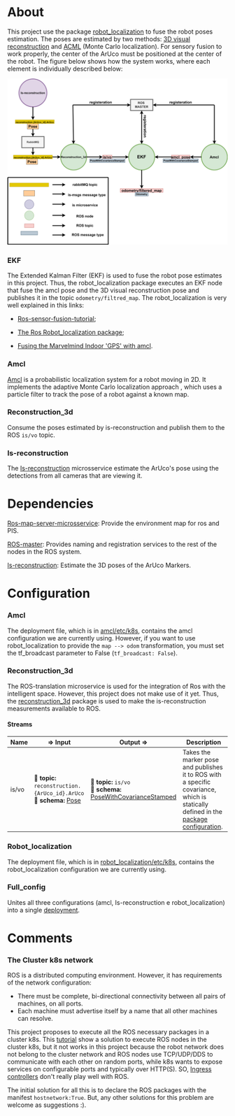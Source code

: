 # About

This project use the package [robot_localization](http://wiki.ros.org/robot_localization) to fuse the robot poses estimation. The poses are estimated by two methods: [3D visual reconstruction](https://github.com/matheusdutra0207/is-reconstruction) and [ACML](http://wiki.ros.org/amcl) (Monte Carlo localization). For sensory fusion to work properly, the center of the ArUco must be positioned at the center of the robot. The figure below shows how the system works, where each element is individually described below:


<p align="center">
  <img src="https://github.com/matheusdutra0207/sensorFusionRos/blob/main/etc/images/sensor_fusion_ekf.png" width="750" title="sensor fusion">
</p>

### EKF

The Extended Kalman Filter (EKF) is used to fuse the robot pose estimates in this project. Thus, the robot_localization package executes an EKF node that fuse the amcl pose and the 3D visual reconstruction pose and publishes it in the topic `odometry/filtred_map`. The robot_localization is very well explained in this links:

- [Ros-sensor-fusion-tutorial](https://github.com/methylDragon/ros-sensor-fusion-tutorial/blob/master/01%20-%20ROS%20and%20Sensor%20Fusion%20Tutorial.md);

- [The Ros Robot_localization package](https://kapernikov.com/the-ros-robot_localization-package/);

- [Fusing the Marvelmind Indoor 'GPS' with amcl](https://github.com/methylDragon/ros-sensor-fusion-tutorial/blob/master/02%20-%20Global%20Pose%20Estimate%20Fusion%20(Example%20Implementation).md).

### Amcl

[Amcl](http://wiki.ros.org/amcl) is a probabilistic localization system for a robot moving in 2D. It implements the adaptive  Monte Carlo localization approach , which uses a particle filter to track the pose of a robot against a known map.

### Reconstruction_3d 

Consume the poses estimated by is-reconstruction and publish them to the ROS `is/vo` topic.


### Is-reconstruction

The [Is-reconstruction](https://github.com/matheusdutra0207/is-reconstruction) microsservice estimate the ArUco's pose using the detections from all cameras that are viewing it.

# Dependencies

[Ros-map-server-microsservice](https://github.com/vinihernech/ros-map-server-microsservice): Provide the environment map for ros and PIS.

[ROS-master](http://wiki.ros.org/Master): Provides naming and registration services to the rest of the nodes in the ROS system.

[Is-reconstruction](https://github.com/matheusdutra0207/is-reconstruction): Estimate the 3D poses of the ArUco Markers.

# Configuration

### Amcl 

The deployment file, which is in [amcl/etc/k8s](https://github.com/matheusdutra0207/sensorFusionRos/blob/main/amcl/etc/k8s/deployment.yaml), contains the amcl configuration we are currently using. However, if you want to use robot_localization to provide the `map --> odom` transformation, you must set the tf_broadcast parameter to False (`tf_broadcast: False`).

### Reconstruction_3d 

The ROS-translation microservice is used for the integration of Ros with the intelligent space. However, this project does not make use of it yet. Thus, the [reconstruction_3d](https://github.com/matheusdutra0207/sensorFusionRos/tree/main/reconstruction_3d) package is used to make the is-reconstruction measurements available to ROS.

#### Streams
| Name | ⇒ Input | Output  ⇒ | Description |
| ---- | ------- | --------- | ----------- |
| is/vo | :incoming_envelope: **topic:** `reconstruction.{ArUco_id}.ArUco` <br> :gem: **schema:** [Pose](https://github.com/labviros/is-msgs/tree/master/docs#is.common.Pose) | :incoming_envelope: **topic:**  `is/vo` <br> :gem: **schema:** [PoseWithCovarianceStamped](http://docs.ros.org/en/lunar/api/geometry_msgs/html/msg/PoseWithCovarianceStamped.html) | Takes the marker pose and publishes it to ROS with a specific covariance, which is statically defined in the [package configuration](https://github.com/matheusdutra0207/sensorFusionRos/blob/main/reconstruction_3d/etc/config/reconstruction.yaml).|

### Robot_localization

The deployment file, which is in [robot_localization/etc/k8s](https://github.com/matheusdutra0207/sensorFusionRos/blob/main/robot_localization/etc/k8s/deployment.yaml), contains the robot_localization configuration we are currently using.

### Full_config

Unites all three configurations (amcl, Is-reconstruction e robot_localization) into a single [deployment](https://github.com/matheusdutra0207/sensorFusionRos/blob/main/full_config/etc/k8s/deployment.yaml).

# Comments

### The Cluster k8s network

ROS is a distributed computing environment. However, it has requirements of the network configuration: 
- There must be complete, bi-directional connectivity between all pairs of machines, on all ports. 
- Each machine must advertise itself by a name that all other machines can resolve.  

This project proposes to execute all the ROS necessary packages in a cluster k8s. This [tutorial](https://blog.zhaw.ch/icclab/challenges-with-running-ros-on-kubernetes/) show a solution to execute ROS nodes in the cluster k8s, but it not works in this project because the robot network does not belong to the cluster network and ROS nodes use TCP/UDP/DDS to communicate with each other on random ports, while k8s wants to expose services on configurable ports and typically over HTTP(S). SO, [Ingress controllers](https://kubernetes.io/docs/concepts/services-networking/ingress/) don't really play well with ROS.

The initial solution for all this is to declare the ROS packages with the manifest `hostnetwork:True`. But, any other solutions for this problem are welcome as suggestions :).
